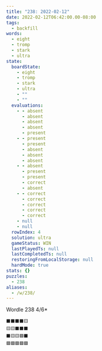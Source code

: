 ```yaml
---
title: "238: 2022-02-12"
date: 2022-02-12T06:42:00.00-08:00
tags:
  - backfill
words:
  - eight
  - tromp
  - stark
  - ultra
state:
  boardState:
    - eight
    - tromp
    - stark
    - ultra
    - ""
    - ""
  evaluations:
    - - absent
      - absent
      - absent
      - absent
      - present
    - - present
      - present
      - absent
      - absent
      - absent
    - - absent
      - present
      - present
      - correct
      - absent
    - - correct
      - correct
      - correct
      - correct
      - correct
    - null
    - null
  rowIndex: 4
  solution: ultra
  gameStatus: WIN
  lastPlayedTs: null
  lastCompletedTs: null
  restoringFromLocalStorage: null
  hardMode: true
stats: {}
puzzles:
  - 238
aliases:
  - /w/238/
---
```


Wordle 238 4/6*

<!-- more -->

```
⬛⬛⬛⬛🟨
🟨🟨⬛⬛⬛
⬛🟨🟨🟩⬛
🟩🟩🟩🟩🟩
```
